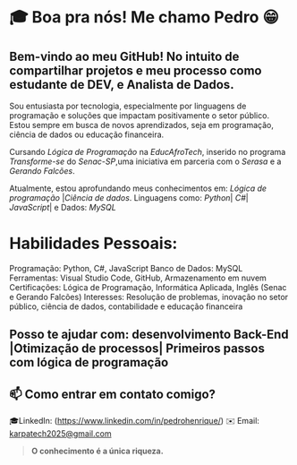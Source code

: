 # 🎓 Boa pra nós! Me chamo Pedro 😁

## Bem-vindo ao meu GitHub! No intuito de compartilhar projetos e meu processo como estudante de DEV, e Analista de Dados.

Sou entusiasta por tecnologia, especialmente por linguagens de programação e soluções que impactam positivamente o setor público. Estou sempre em busca de novos aprendizados, seja em programação, ciência de dados ou educação financeira.

Cursando *Lógica de Programação* na *EducAfroTech*, inserido no programa *Transforme-se* do *Senac-SP*,uma iniciativa em parceria com o *Serasa* e a *Gerando Falcões*. 

Atualmente, estou aprofundando meus conhecimentos em:
*Lógica de programação* |*Ciência de dados*. Linguagens como: *Python*| *C#*| *JavaScript*| e Dados: *MySQL*

#  Habilidades Pessoais:
Programação: Python, C#, JavaScript
Banco de Dados: MySQL
Ferramentas: Visual Studio Code, GitHub, Armazenamento em nuvem
Certificações: Lógica de Programação, Informática Aplicada, Inglês (Senac e Gerando Falcões)
Interesses: Resolução de problemas, inovação no setor público, ciência de dados, contabilidade e educação financeira

## Posso te ajudar com: desenvolvimento Back-End |Otimização de processos| Primeiros passos com lógica de programação

## 📫 Como entrar em contato comigo?
🎓LinkedIn: (https://www.linkedin.com/in/pedrohenrique/)
✉️ Email: karpatech2025@gmail.com
 
 > **O conhecimento é a única riqueza.**
